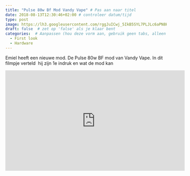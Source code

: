 ```yaml
---
title: "Pulse 80w Bf Mod Vandy Vape" # Pas aan naar titel
date: 2018-08-13T12:30:46+02:00 # controleer datum/tijd
type: post
image: https://lh3.googleusercontent.com/rggJuICwj_5IkB5SYL7PLJLc6aPN8Hk8u3Wn6k_63h_4T-vIP3zAQpBi5-vN8IdtymBRQEPgr1IB2fi-wNILkVcL8QmCMkab-8jCmWa-c5sH4Ir6hcU1qhMPqAOgRs-oHoBdaVgwDpFnKxlTCzulxJtrbVQtWOXcjkNdARKAdks7po2rCkLXNHtZIgtp16ssLt67ZGzQzAp8M-oSQPHwgwOwi0wkmcY5_G4Z7Ll7p9qmPqSfOqcc_qTfg2ALovxPQ_Auz_c2U7Q0Bve7zUgkHHquJpp_xEqP9LLLgrvnrUk9qtqUEtsaRyyfYP-3P5dGlfdR64cNeAOotTijRk57iEWjtLCUsZ50QIV3BG1mxWrLEj3qa-hntqmvdHfOMEu3vwf06ipUKVxQOYeaTqqAN6MVV_Pb_sRa6rjFKJoL3t_Wjyshuvh6KZyFJiPZo66HAyow9_bm-i4yxcxpOsauJE8jecJTxFj89UlV-wdS6PWQO_MyJv7Yvz-HbxtfA8FkxsK5ShUP0itXB3l1rKawn_y5pvh-kAFaNDigByQc4a2MtPaFyVL52qNq6K8DAOLCbhgKjPcJLnGS7nQwThMiBWUT-af--KQQCqtojFRyh87AWngHczf4bR1MjiaIWihWiG-qDnc=s250-k-no
draft: false  # zet op 'false' als je klaar bent
categories:  # Aanpassen (hou deze vorm aan, gebruik geen tabs, alleen spaties)
  - First look
  - Hardware
---
```

Emiel heeft een nieuwe mod. De Pulse 80w BF mod van Vandy Vape. In dit filmpje verteld  hij zijn 1e indruk en wat de mod kan

<iframe width="560" height="315" src="https://www.youtube.com/embed/cRen7PhJ8ts" frameborder="0" allow="autoplay; encrypted-media" allowfullscreen></iframe>

